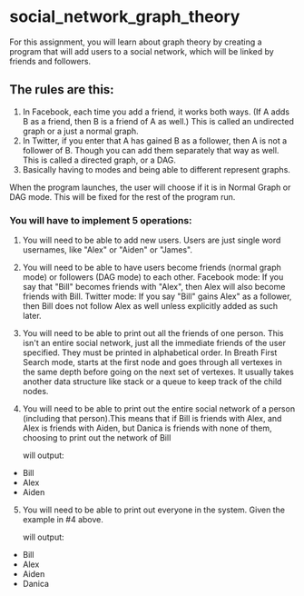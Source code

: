 # social_network_graph_theory
For this assignment, you will learn about graph theory by creating a program
that will add users to a social network, which will be linked by friends and
followers.
## The rules are this:
1. In Facebook, each time you add a friend, it works both ways. (If A adds B
as a friend, then B is a friend of A as well.) This is called an undirected
graph or a just a normal graph. 
2. In Twitter, if you enter that A has gained B as a follower, then A is not a
follower of B. Though you can add them separately that way as well. This is
called a directed graph, or a DAG. 
3. Basically having to modes and being able to different represent graphs. 

When the program launches, the user will choose if it is in Normal Graph or
DAG mode. This will be fixed for the rest of the program run.

### You will have to implement 5 operations:
1. You will need to be able to add new users. Users are just single word
usernames, like "Alex" or "Aiden" or "James".

2. You will need to be able to have users become friends (normal graph mode) or
followers (DAG mode) to each other. Facebook mode: If you say that "Bill" becomes
friends with "Alex", then Alex will also become friends with Bill. Twitter mode: If you
say "Bill" gains Alex" as a follower, then Bill does not follow Alex as well
unless explicitly added as such later.

3. You will need to be able to print out all the friends of one person. This
isn't an entire social network, just all the immediate friends of the user
specified. They must be printed in alphabetical order. In Breath First Search mode, 
starts at the first node and goes through all vertexes in the same depth before 
going on the next set of vertexes. It usually takes another data structure like 
stack or a queue to keep track of the child nodes.

4. You will need to be able to print out the entire social network of a
person (including that person).This means that if Bill is friends with Alex, 
and Alex is friends with Aiden, but Danica is friends with none of them, 
choosing to print out the network of Bill

    will output:
- Bill
- Alex
- Aiden

5. You will need to be able to print out everyone in
the system. Given the example in #4 above.

    will output:
- Bill
- Alex
- Aiden
- Danica
